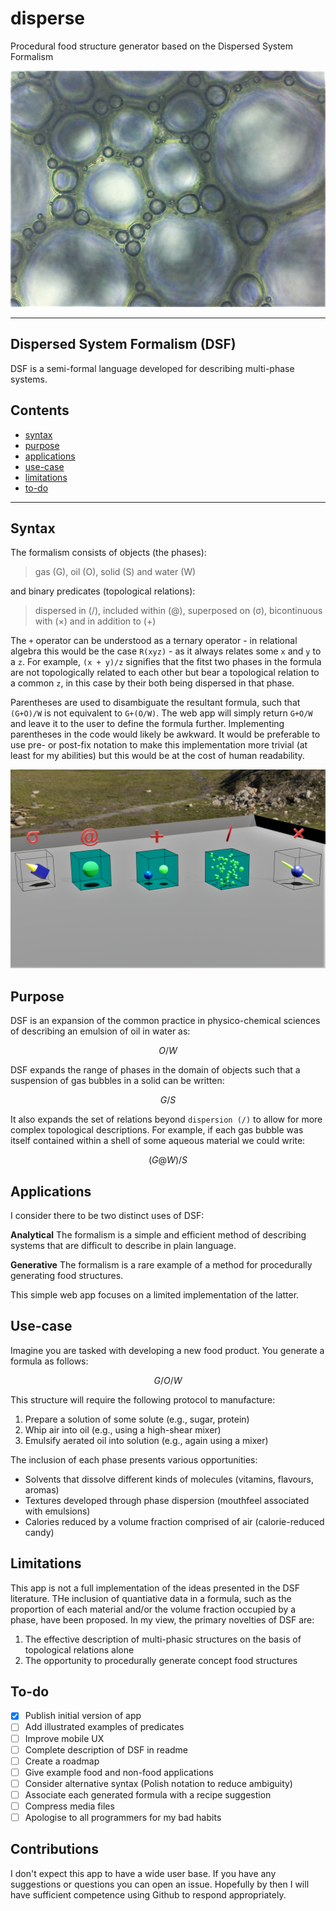 # disperse
Procedural food structure generator based on the Dispersed System Formalism

![Microscopic image of an aqueous foam (G/W)](assets/foam.jpg)

---

## Dispersed System Formalism (DSF)
DSF is a semi-formal language developed for describing multi-phase systems.

## Contents
- [syntax](#syntax)
- [purpose](#purpose)
- [applications](#applications)
- [use-case](#use-case)
- [limitations](#limitations)
- [to-do](#to-do)

---

## Syntax
The formalism consists of objects (the phases): 

> gas (G), oil (O), solid (S) and water (W)

and binary predicates (topological relations):

> dispersed in (/), included within (@), superposed on (σ), bicontinuous with (×) and in addition to (+)

The `+` operator can be understood as a ternary operator - in relational algebra this would be the case `R(xyz)` - as it always relates some `x` and `y` to a `z`.
For example, `(x + y)/z` signifies that the fitst two phases in the formula are not topologically related
to each other but bear a topological relation to a common `z`, in this case by their both being dispersed in
that phase.

Parentheses are used to disambiguate the resultant formula, such that `(G+O)/W` is not equivalent to `G+(O/W)`.
The web app will simply return `G+O/W` and leave it to the user to define the formula further. Implementing
parentheses in the code would likely be awkward. It would be preferable to use pre- or post-fix notation to
make this implementation more trivial (at least for my abilities) but this would be at the cost of human readability.

![3D visualisation of the topological relations](assets/3d_dsf.png)

## Purpose
DSF is an expansion of the common practice in physico-chemical sciences of describing an emulsion of oil in water as:

```math
O/W
```

DSF expands the range of phases in the domain of objects such that a suspension of gas bubbles in a solid can be written:

```math
G/S
```

It also expands the set of relations beyond `dispersion (/)` to allow for more complex topological descriptions. For example, if each gas bubble
was itself contained within a shell of some aqueous material we could write:

```math
(G@W)/S
```

## Applications
I consider there to be two distinct uses of DSF:

**Analytical**
The formalism is a simple and efficient method of describing systems that are difficult to describe in plain language.

**Generative**
The formalism is a rare example of a method for procedurally generating food structures.

This simple web app focuses on a limited implementation of the latter.

## Use-case
Imagine you are tasked with developing a new food product. You generate a formula as follows:

```math
G/O/W
```

This structure will require the following protocol to manufacture:

1. Prepare a solution of some solute (e.g., sugar, protein)
2. Whip air into oil (e.g., using a high-shear mixer)
3. Emulsify aerated oil into solution (e.g., again using a mixer)

The inclusion of each phase presents various opportunities:

* Solvents that dissolve different kinds of molecules (vitamins, flavours, aromas)
* Textures developed through phase dispersion (mouthfeel associated with emulsions)
* Calories reduced by a volume fraction comprised of air (calorie-reduced candy)

## Limitations
This app is not a full implementation of the ideas presented in the DSF literature.
THe inclusion of quantiative data in a formula, such as the proportion of each material and/or
the volume fraction occupied by a phase, have been proposed. In my view, the primary novelties
of DSF are:

1. The effective description of multi-phasic structures on the basis of topological relations alone
2. The opportunity to procedurally generate concept food structures

## To-do
- [x] Publish initial version of app
- [ ] Add illustrated examples of predicates
- [ ] Improve mobile UX
- [ ] Complete description of DSF in readme
- [ ] Create a roadmap
- [ ] Give example food and non-food applications
- [ ] Consider alternative syntax (Polish notation to reduce ambiguity)
- [ ] Associate each generated formula with a recipe suggestion
- [ ] Compress media files
- [ ] Apologise to all programmers for my bad habits

## Contributions
I don't expect this app to have a wide user base. If you have any suggestions or questions you can open an issue.
Hopefully by then I will have sufficient competence using Github to respond appropriately.
